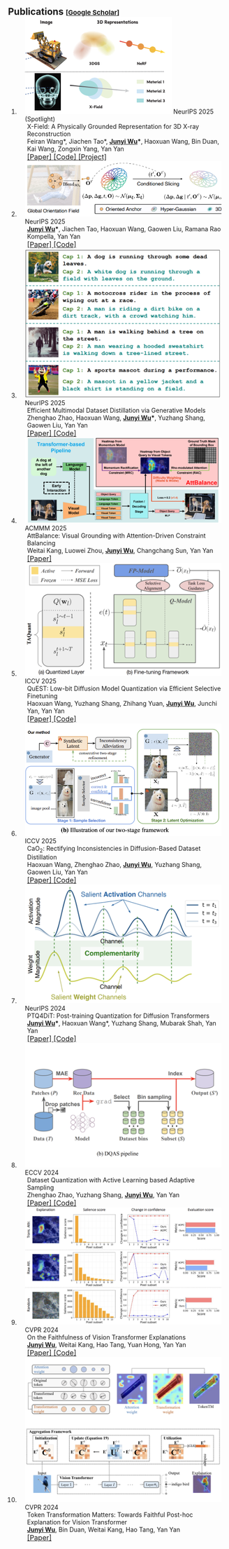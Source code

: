 <h1 id="publications"></h1>

<h2 style="margin: 60px 0px -15px;">Publications <temp style="font-size:15px;">[</temp><a href="https://scholar.google.com/citations?user=Akua_xUAAAAJ&hl=zh-CN" target="_blank" style="font-size:15px;">Google Scholar</a><temp style="font-size:15px;">]</temp></h2>

<div class="publications">
<ol class="bibliography">


<li>
  <div class="pub-row">
    <div class="col-sm-3 abbr" style="position: relative;padding-right: 15px;padding-left: 15px;">
      <img src="../assets/img/XField.png" class="teaser img-fluid z-depth-1" alt="XField">
      <abbr class="badge">NeurIPS 2025 (Spotlight)</abbr>
    </div>
    <div class="col-sm-9" style="position: relative;padding-right: 15px;padding-left: 20px;">
      <div class="title">X-Field: A Physically Grounded Representation for 3D X-ray Reconstruction</div>
      <div class="author">
        Feiran Wang*, Jiachen Tao*, <strong><u>Junyi Wu</u>*</strong>, Haoxuan Wang, Bin Duan, Kai Wang, Zongxin Yang, Yan Yan
        <br>
      </div>
      <div class="periodical">
      </div>
      <a href="https://arxiv.org/abs/2503.08596" class="btn btn-sm z-depth-0" role="button" target="_blank" style="font-size:16px;">[Paper]  </a>
      <a href="https://github.com/Brack-Wang/X-Field" class="btn btn-sm z-depth-0" role="button" target="_blank" style="font-size:16px;">[Code]  </a>
      <a href="https://brack-wang.github.io/XField/" class="btn btn-sm z-depth-0" role="button" target="_blank" style="font-size:16px;">[Project]  </a>
    </div>
  </div>
</li>


<li>
  <div class="pub-row">
    <div class="col-sm-3 abbr" style="position: relative;padding-right: 15px;padding-left: 15px;">
      <img src="../assets/img/OriGS.png" class="teaser img-fluid z-depth-1" alt="OriGS">
      <abbr class="badge">NeurIPS 2025</abbr>
    </div>
    <div class="col-sm-9" style="position: relative;padding-right: 15px;padding-left: 20px;">
      <div class="title"></div>
      <div class="author">
        <strong><u>Junyi Wu</u>*</strong>, Jiachen Tao, Haoxuan Wang, Gaowen Liu, Ramana Rao Kompella, Yan Yan
        <br>
      </div>
      <div class="periodical">
      </div>
      <a href="https://arxiv.org/abs/2509.23492" class="btn btn-sm z-depth-0" role="button" target="_blank" style="font-size:16px;">[Paper]  </a>
      <a href="https://github.com/adreamwu/OriGS" class="btn btn-sm z-depth-0" role="button" target="_blank" style="font-size:16px;">[Code]  </a>
    </div>
  </div>
</li>


<li>
  <div class="pub-row">
    <div class="col-sm-3 abbr" style="position: relative;padding-right: 15px;padding-left: 15px;">
      <img src="../assets/img/VLDD.png" class="teaser img-fluid z-depth-1" alt="VLDD">
      <abbr class="badge">NeurIPS 2025</abbr>
    </div>
    <div class="col-sm-9" style="position: relative;padding-right: 15px;padding-left: 20px;">
      <div class="title">Efficient Multimodal Dataset Distillation via Generative Models</div>
      <div class="author">
        Zhenghao Zhao, Haoxuan Wang, <strong><u>Junyi Wu</u>*</strong>, Yuzhang Shang, Gaowen Liu, Yan Yan
        <br>
      </div>
      <div class="periodical">
      </div>
      <a href="https://arxiv.org/abs/2509.15472" class="btn btn-sm z-depth-0" role="button" target="_blank" style="font-size:16px;">[Paper]  </a>
      <a href="https://github.com/ichbill/EDGE" class="btn btn-sm z-depth-0" role="button" target="_blank" style="font-size:16px;">[Code]  </a>
    </div>
  </div>
</li>


<li>
  <div class="pub-row">
    <div class="col-sm-3 abbr" style="position: relative;padding-right: 15px;padding-left: 15px;">
      <img src="../assets/img/att.png" class="teaser img-fluid z-depth-1" alt="att">
      <abbr class="badge">ACMMM 2025</abbr>
    </div>
    <div class="col-sm-9" style="position: relative;padding-right: 15px;padding-left: 20px;">
      <div class="title">AttBalance: Visual Grounding with Attention-Driven Constraint Balancing</div>
      <div class="author">
        Weitai Kang, Luowei Zhou, <strong><u>Junyi Wu</u></strong>, Changchang Sun, Yan Yan
        <br>
      </div>
      <div class="periodical">
      </div>
      <a href="https://arxiv.org/abs/2407.03243" class="btn btn-sm z-depth-0" role="button" target="_blank" style="font-size:16px;">[Paper]  </a>
    </div>
  </div>
</li>


<li>
  <div class="pub-row">
    <div class="col-sm-3 abbr" style="position: relative;padding-right: 15px;padding-left: 15px;">
      <img src="../assets/img/Quest.png" class="teaser img-fluid z-depth-1" alt="Quest">
      <abbr class="badge">ICCV 2025</abbr>
    </div>
    <div class="col-sm-9" style="position: relative;padding-right: 15px;padding-left: 20px;">
      <div class="title">QuEST: Low-bit Diffusion Model Quantization via Efficient Selective Finetuning</div>
      <div class="author">
        Haoxuan Wang, Yuzhang Shang, Zhihang Yuan, <strong><u>Junyi Wu</u></strong>, Junchi Yan, Yan Yan
        <br>
      </div>
      <div class="periodical">
      </div>
      <a href="https://arxiv.org/abs/2402.03666" class="btn btn-sm z-depth-0" role="button" target="_blank" style="font-size:16px;">[Paper]  </a>
      <a href="https://github.com/hatchetProject/QuEST" class="btn btn-sm z-depth-0" role="button" target="_blank" style="font-size:16px;">[Code]  </a>
    </div>
  </div>
</li>


<li>
  <div class="pub-row">
    <div class="col-sm-3 abbr" style="position: relative;padding-right: 15px;padding-left: 15px;">
      <img src="../assets/img/CaO2.png" class="teaser img-fluid z-depth-1" alt="CaO2">
      <abbr class="badge">ICCV 2025</abbr>
    </div>
    <div class="col-sm-9" style="position: relative;padding-right: 15px;padding-left: 20px;">
      <div class="title">CaO<sub>2</sub>: Rectifying Inconsistencies in Diffusion-Based Dataset Distillation</div>
      <div class="author">
        Haoxuan Wang, Zhenghao Zhao, <strong><u>Junyi Wu</u></strong>, Yuzhang Shang, Gaowen Liu, Yan Yan
        <br>
      </div>
      <div class="periodical">
      </div>
      <a href="https://arxiv.org/abs/2506.22637v1" class="btn btn-sm z-depth-0" role="button" target="_blank" style="font-size:16px;">[Paper]  </a>
      <a href="https://github.com/hatchetProject/CaO2" class="btn btn-sm z-depth-0" role="button" target="_blank" style="font-size:16px;">[Code]  </a>
    </div>
  </div>
</li>


<li>
  <div class="pub-row">
    <div class="col-sm-3 abbr" style="position: relative;padding-right: 15px;padding-left: 15px;">
      <img src="../assets/img/PTQ4DIT.png" class="teaser img-fluid z-depth-1" alt="PTQ4DiT">
      <abbr class="badge">NeurIPS 2024</abbr>
    </div>
    <div class="col-sm-9" style="position: relative;padding-right: 15px;padding-left: 20px;">
      <div class="title">PTQ4DiT: Post-training Quantization for Diffusion Transformers</div>
      <div class="author">
        <strong><u>Junyi Wu</u>*</strong>, Haoxuan Wang*, Yuzhang Shang, Mubarak Shah, Yan Yan
        <br>
      </div>
      <div class="periodical">
      </div>
      <a href="https://arxiv.org/abs/2405.16005" class="btn btn-sm z-depth-0" role="button" target="_blank" style="font-size:16px;">[Paper]  </a>
      <a href="https://github.com/adreamwu/PTQ4DiT" class="btn btn-sm z-depth-0" role="button" target="_blank" style="font-size:16px;">[Code]  </a>
    </div>
  </div>
</li>


<li>
  <div class="pub-row">
    <div class="col-sm-3 abbr" style="position: relative;padding-right: 15px;padding-left: 15px;">
      <img src="../assets/img/DQAS.png" class="teaser img-fluid z-depth-1" alt="DQAS">
      <abbr class="badge">ECCV 2024</abbr>
    </div>
    <div class="col-sm-9" style="position: relative;padding-right: 15px;padding-left: 20px;">
      <div class="title">Dataset Quantization with Active Learning based Adaptive Sampling</div>
      <div class="author">
        Zhenghao Zhao, Yuzhang Shang, <strong><u>Junyi Wu</u></strong>, Yan Yan
        <br>
      </div>
      <div class="periodical">
      </div>
      <a href="https://arxiv.org/abs/2407.07268" class="btn btn-sm z-depth-0" role="button" target="_blank" style="font-size:16px;">[Paper]  </a>
      <a href="https://github.com/ichbill/DQAS" class="btn btn-sm z-depth-0" role="button" target="_blank" style="font-size:16px;">[Code]  </a>
    </div>
  </div>
</li>


<li>
  <div class="pub-row">
    <div class="col-sm-3 abbr" style="position: relative;padding-right: 15px;padding-left: 15px;">
      <img src="../assets/img/SaCo.png" class="teaser img-fluid z-depth-1" alt="SaCo">
      <abbr class="badge">CVPR 2024</abbr>
    </div>
    <div class="col-sm-9" style="position: relative;padding-right: 15px;padding-left: 20px;">
      <div class="title">On the Faithfulness of Vision Transformer Explanations</div>
      <div class="author">
        <strong><u>Junyi Wu</u></strong>, Weitai Kang, Hao Tang, Yuan Hong, Yan Yan
        <br>
      </div>
      <div class="periodical">
      </div>
      <a href="https://arxiv.org/abs/2404.01415" class="btn btn-sm z-depth-0" role="button" target="_blank" style="font-size:16px;">[Paper]  </a>
      <a href="https://github.com/adreamwu/SaCo" class="btn btn-sm z-depth-0" role="button" target="_blank" style="font-size:16px;">[Code]  </a>
    </div>
  </div>
</li>


<li>
  <div class="pub-row">
    <div class="col-sm-3 abbr" style="position: relative;padding-right: 15px;padding-left: 15px;">
      <img src="../assets/img/TokenTM.png" class="teaser img-fluid z-depth-1" alt="TokenTM">
      <abbr class="badge">CVPR 2024</abbr>
    </div>
    <div class="col-sm-9" style="position: relative;padding-right: 15px;padding-left: 20px;">
      <div class="title">Token Transformation Matters: Towards Faithful Post-hoc Explanation for Vision Transformer</div>
      <div class="author">
        <strong><u>Junyi Wu</u></strong>, Bin Duan, Weitai Kang, Hao Tang, Yan Yan
        <br>
      </div>
      <div class="periodical">
      </div>
      <a href="https://arxiv.org/abs/2403.14552" class="btn btn-sm z-depth-0" role="button" target="_blank" style="font-size:16px;">[Paper]  </a>
    </div>
  </div>
</li>

